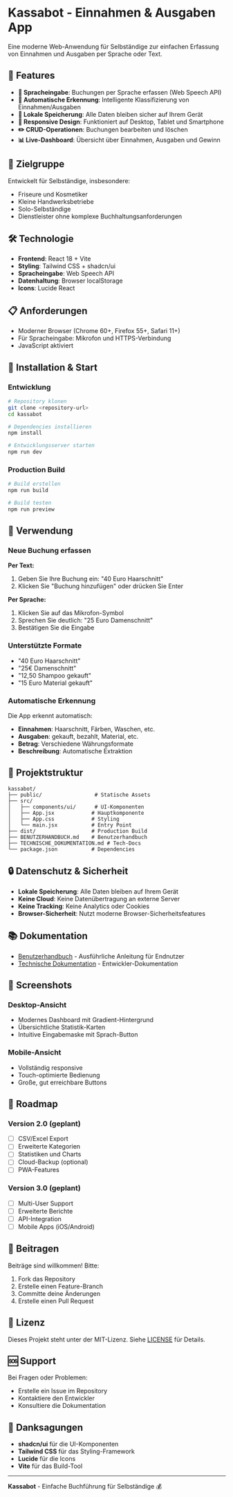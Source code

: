 # Kassabot - Einnahmen & Ausgaben App

Eine moderne Web-Anwendung für Selbständige zur einfachen Erfassung von Einnahmen und Ausgaben per Sprache oder Text.

## 🚀 Features

- **💬 Spracheingabe**: Buchungen per Sprache erfassen (Web Speech API)
- **🤖 Automatische Erkennung**: Intelligente Klassifizierung von Einnahmen/Ausgaben
- **💾 Lokale Speicherung**: Alle Daten bleiben sicher auf Ihrem Gerät
- **📱 Responsive Design**: Funktioniert auf Desktop, Tablet und Smartphone
- **✏️ CRUD-Operationen**: Buchungen bearbeiten und löschen
- **📊 Live-Dashboard**: Übersicht über Einnahmen, Ausgaben und Gewinn

## 🎯 Zielgruppe

Entwickelt für Selbständige, insbesondere:
- Friseure und Kosmetiker
- Kleine Handwerksbetriebe
- Solo-Selbständige
- Dienstleister ohne komplexe Buchhaltungsanforderungen

## 🛠️ Technologie

- **Frontend**: React 18 + Vite
- **Styling**: Tailwind CSS + shadcn/ui
- **Spracheingabe**: Web Speech API
- **Datenhaltung**: Browser localStorage
- **Icons**: Lucide React

## 📋 Anforderungen

- Moderner Browser (Chrome 60+, Firefox 55+, Safari 11+)
- Für Spracheingabe: Mikrofon und HTTPS-Verbindung
- JavaScript aktiviert

## 🚀 Installation & Start

### Entwicklung
```bash
# Repository klonen
git clone <repository-url>
cd kassabot

# Dependencies installieren
npm install

# Entwicklungsserver starten
npm run dev
```

### Production Build
```bash
# Build erstellen
npm run build

# Build testen
npm run preview
```

## 📖 Verwendung

### Neue Buchung erfassen

**Per Text:**
1. Geben Sie Ihre Buchung ein: "40 Euro Haarschnitt"
2. Klicken Sie "Buchung hinzufügen" oder drücken Sie Enter

**Per Sprache:**
1. Klicken Sie auf das Mikrofon-Symbol
2. Sprechen Sie deutlich: "25 Euro Damenschnitt"
3. Bestätigen Sie die Eingabe

### Unterstützte Formate
- "40 Euro Haarschnitt"
- "25€ Damenschnitt"
- "12,50 Shampoo gekauft"
- "15 Euro Material gekauft"

### Automatische Erkennung
Die App erkennt automatisch:
- **Einnahmen**: Haarschnitt, Färben, Waschen, etc.
- **Ausgaben**: gekauft, bezahlt, Material, etc.
- **Betrag**: Verschiedene Währungsformate
- **Beschreibung**: Automatische Extraktion

## 📁 Projektstruktur

```
kassabot/
├── public/                 # Statische Assets
├── src/
│   ├── components/ui/      # UI-Komponenten
│   ├── App.jsx            # Hauptkomponente
│   ├── App.css            # Styling
│   └── main.jsx           # Entry Point
├── dist/                  # Production Build
├── BENUTZERHANDBUCH.md    # Benutzerhandbuch
├── TECHNISCHE_DOKUMENTATION.md # Tech-Docs
└── package.json           # Dependencies
```

## 🔒 Datenschutz & Sicherheit

- **Lokale Speicherung**: Alle Daten bleiben auf Ihrem Gerät
- **Keine Cloud**: Keine Datenübertragung an externe Server
- **Keine Tracking**: Keine Analytics oder Cookies
- **Browser-Sicherheit**: Nutzt moderne Browser-Sicherheitsfeatures

## 📚 Dokumentation

- [Benutzerhandbuch](./BENUTZERHANDBUCH.md) - Ausführliche Anleitung für Endnutzer
- [Technische Dokumentation](./TECHNISCHE_DOKUMENTATION.md) - Entwickler-Dokumentation

## 🎨 Screenshots

### Desktop-Ansicht
- Modernes Dashboard mit Gradient-Hintergrund
- Übersichtliche Statistik-Karten
- Intuitive Eingabemaske mit Sprach-Button

### Mobile-Ansicht
- Vollständig responsive
- Touch-optimierte Bedienung
- Große, gut erreichbare Buttons

## 🔮 Roadmap

### Version 2.0 (geplant)
- [ ] CSV/Excel Export
- [ ] Erweiterte Kategorien
- [ ] Statistiken und Charts
- [ ] Cloud-Backup (optional)
- [ ] PWA-Features

### Version 3.0 (geplant)
- [ ] Multi-User Support
- [ ] Erweiterte Berichte
- [ ] API-Integration
- [ ] Mobile Apps (iOS/Android)

## 🤝 Beitragen

Beiträge sind willkommen! Bitte:
1. Fork das Repository
2. Erstelle einen Feature-Branch
3. Committe deine Änderungen
4. Erstelle einen Pull Request

## 📄 Lizenz

Dieses Projekt steht unter der MIT-Lizenz. Siehe [LICENSE](LICENSE) für Details.

## 🆘 Support

Bei Fragen oder Problemen:
- Erstelle ein Issue im Repository
- Kontaktiere den Entwickler
- Konsultiere die Dokumentation

## 🙏 Danksagungen

- **shadcn/ui** für die UI-Komponenten
- **Tailwind CSS** für das Styling-Framework
- **Lucide** für die Icons
- **Vite** für das Build-Tool

---

**Kassabot** - Einfache Buchführung für Selbständige 💰

